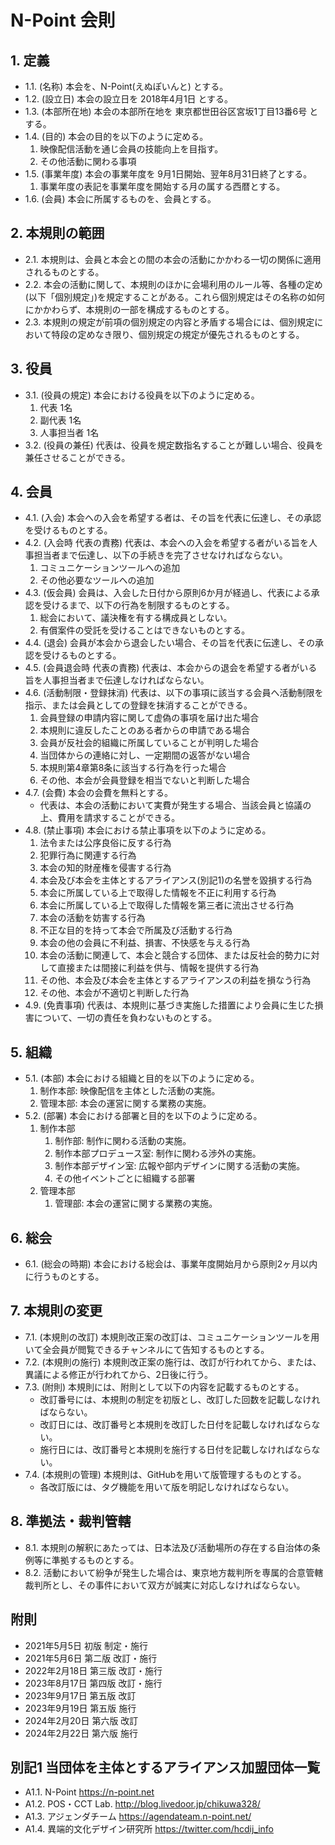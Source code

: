 # N-Point 会則

## 1. 定義

- 1.1. (名称) 本会を、N-Point(えぬぽいんと) とする。
- 1.2. (設立日) 本会の設立日を 2018年4月1日 とする。
- 1.3. (本部所在地) 本会の本部所在地を 東京都世田谷区宮坂1丁目13番6号 とする。
- 1.4. (目的) 本会の目的を以下のように定める。
    1. 映像配信活動を通じ会員の技能向上を目指す。
    2. その他活動に関わる事項
- 1.5. (事業年度) 本会の事業年度を 9月1日開始、翌年8月31日終了とする。
    1. 事業年度の表記を事業年度を開始する月の属する西暦とする。
- 1.6. (会員) 本会に所属するものを、会員とする。

## 2. 本規則の範囲

- 2.1. 本規則は、会員と本会との間の本会の活動にかかわる一切の関係に適用されるものとする。
- 2.2. 本会の活動に関して、本規則のほかに会場利用のルール等、各種の定め(以下「個別規定」)を規定することがある。これら個別規定はその名称の如何にかかわらず、本規則の一部を構成するものとする。
- 2.3. 本規則の規定が前項の個別規定の内容と矛盾する場合には、個別規定において特段の定めなき限り、個別規定の規定が優先されるものとする。

## 3. 役員

- 3.1. (役員の規定) 本会における役員を以下のように定める。
    1. 代表 1名
    2. 副代表 1名
    3. 人事担当者 1名
- 3.2. (役員の兼任) 代表は、役員を規定数指名することが難しい場合、役員を兼任させることができる。

## 4. 会員

- 4.1. (入会) 本会への入会を希望する者は、その旨を代表に伝達し、その承認を受けるものとする。
- 4.2. (入会時 代表の責務) 代表は、本会への入会を希望する者がいる旨を人事担当者まで伝達し、以下の手続きを完了させなければならない。
    1. コミュニケーションツールへの追加
    2. その他必要なツールへの追加
- 4.3. (仮会員) 会員は、入会した日付から原則6か月が経過し、代表による承認を受けるまで、以下の行為を制限するものとする。
    1. 総会において、議決権を有する構成員としない。
    2. 有償案件の受託を受けることはできないものとする。
- 4.4. (退会) 会員が本会から退会したい場合、その旨を代表に伝達し、その承認を受けるものとする。
- 4.5. (会員退会時 代表の責務) 代表は、本会からの退会を希望する者がいる旨を人事担当者まで伝達しなければならない。
- 4.6. (活動制限・登録抹消) 代表は、以下の事項に該当する会員へ活動制限を指示、または会員としての登録を抹消することができる。
    1. 会員登録の申請内容に関して虚偽の事項を届け出た場合
    2. 本規則に違反したことのある者からの申請である場合
    3. 会員が反社会的組織に所属していることが判明した場合
    4. 当団体からの連絡に対し、一定期間の返答がない場合
    5. 本規則第4章第8条に該当する行為を行った場合
    6. その他、本会が会員登録を相当でないと判断した場合
- 4.7. (会費) 本会の会費を無料とする。
    - 代表は、本会の活動において実費が発生する場合、当該会員と協議の上、費用を請求することができる。
- 4.8. (禁止事項) 本会における禁止事項を以下のように定める。
    1. 法令または公序良俗に反する行為
    2. 犯罪行為に関連する行為
    3. 本会の知的財産権を侵害する行為
    4. 本会及び本会を主体とするアライアンス(別記1)の名誉を毀損する行為
    5. 本会に所属している上で取得した情報を不正に利用する行為
    6. 本会に所属している上で取得した情報を第三者に流出させる行為
    7. 本会の活動を妨害する行為
    8. 不正な目的を持って本会で所属及び活動する行為
    9. 本会の他の会員に不利益、損害、不快感を与える行為
    10. 本会の活動に関連して、本会と競合する団体、または反社会的勢力に対して直接または間接に利益を供与、情報を提供する行為
    11. その他、本会及び本会を主体とするアライアンスの利益を損なう行為
    12. その他、本会が不適切と判断した行為
- 4.9. (免責事項) 代表は、本規則に基づき実施した措置により会員に生じた損害について、一切の責任を負わないものとする。

## 5. 組織

- 5.1. (本部) 本会における組織と目的を以下のように定める。
    1. 制作本部: 映像配信を主体とした活動の実施。
    2. 管理本部: 本会の運営に関する業務の実施。
- 5.2. (部署) 本会における部署と目的を以下のように定める。
    1. 制作本部
        1. 制作部: 制作に関わる活動の実施。
        2. 制作本部プロデュース室: 制作に関わる渉外の実施。
        3. 制作本部デザイン室: 広報や部内デザインに関する活動の実施。
        4. その他イベントごとに組織する部署
    2. 管理本部
        1. 管理部: 本会の運営に関する業務の実施。

## 6. 総会

- 6.1. (総会の時期) 本会における総会は、事業年度開始月から原則2ヶ月以内に行うものとする。

## 7. 本規則の変更

- 7.1. (本規則の改訂) 本規則改正案の改訂は、コミュニケーションツールを用いて全会員が閲覧できるチャンネルにて告知するものとする。
- 7.2. (本規則の施行) 本規則改正案の施行は、改訂が行われてから、または、異議による修正が行われてから、2日後に行う。
- 7.3. (附則) 本規則には、附則として以下の内容を記載するものとする。
    - 改訂番号には、本規則の制定を初版とし、改訂した回数を記載しなければならない。
    - 改訂日には、改訂番号と本規則を改訂した日付を記載しなければならない。
    - 施行日には、改訂番号と本規則を施行する日付を記載しなければならない。
- 7.4. (本規則の管理) 本規則は、GitHubを用いて版管理するものとする。
    - 各改訂版には、タグ機能を用いて版を明記しなければならない。

## 8. 準拠法・裁判管轄

- 8.1. 本規則の解釈にあたっては、日本法及び活動場所の存在する自治体の条例等に準拠するものとする。
- 8.2. 活動において紛争が発生した場合は、東京地方裁判所を専属的合意管轄裁判所とし、その事件において双方が誠実に対応しなければならない。

## 附則

- 2021年5月5日 初版 制定・施行
- 2021年5月6日 第二版 改訂・施行
- 2022年2月18日 第三版 改訂・施行
- 2023年8月17日 第四版 改訂・施行
- 2023年9月17日 第五版 改訂
- 2023年9月19日 第五版 施行
- 2024年2月20日 第六版 改訂
- 2024年2月22日 第六版 施行

## 別記1 当団体を主体とするアライアンス加盟団体一覧

- A1.1. N-Point https://n-point.net
- A1.2. POS・CCT Lab. http://blog.livedoor.jp/chikuwa328/
- A1.3. アジェンダチーム https://agendateam.n-point.net/
- A1.4. 異端的文化デザイン研究所 https://twitter.com/hcdij_info
